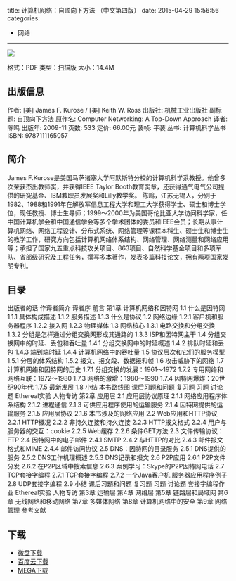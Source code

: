 title: 计算机网络：自顶向下方法 （中文第四版）
date: 2015-04-29 15:56:56
categories:
  - 网络
---

![](http://img3.douban.com/lpic/s3809370.jpg)

格式：PDF
类型：扫描版
大小：14.4M

<!--more-->

## 出版信息 ##

作者: [美] James F. Kurose / [美] Keith W. Ross
出版社: 机械工业出版社
副标题: 自顶向下方法
原作名: Computer Networking: A Top-Down Approach
译者: 陈鸣 
出版年: 2009-11
页数: 533
定价: 66.00元
装帧: 平装
丛书: 计算机科学丛书
ISBN: 9787111165057

## 简介 ##

James F.Kurose是美国马萨诸塞大学阿默斯特分校的计算机科学系教授。他曾多次荣获杰出教师奖，并获得IEEE Taylor Booth教育奖章，还获得通气电气公司提供的研究基金、IBM教职员发展奖和Lilly教学奖。
陈鸣，江苏无锡人，分别于1982、1988和1991年在解放军信息工程大学和理工大学获得学士、硕士和博士学位，现任教授、博士生导师；1999～2000年为美国哥伦比亚大学访问科学家，任中国计算机学会和中国通信学会等多个学术团体的委员和IEEE会员；长期从事计算机网络、网络工程设计、分布式系统、网络管理等课程本科生、硕士生和博士生的教学工作，研究方向包括计算机网络体系结构、网络管理、网络测量和网络应用等；承担了国家九五重点科技攻关项目、863项目、自然科学基金项目和多项军队、省部级研究及工程任务，撰写多本著作，发表多篇科技论文，拥有两项国家发明专利。

## 目录 ##

出版者的话
作译者简介
译者序
前言
第1章 计算机网络和因特网
1.1 什么是因特网
1.1.1 具体构成描述
1.1.2 服务描述
1.1.3 什么是协议
1.2 网络边缘
1.2.1 客户机和服务器程序
1.2.2 接入网
1.2.3 物理媒体
1.3 网络核心
1.3.1 电路交换和分组交换
1.3.2 分组是怎样通过分组交换网形成其通路的
1.3.3 ISP和因特网主干
1.4 分组交换网中的时延、丢包和吞吐量
1.4.1 分组交换网中的时延概述
1.4.2 排队时延和丢包
1.4.3 端到端时延
1.4.4 计算机网络中的吞吐量
1.5 协议层次和它们的服务模型
1.5.1 分层的体系结构
1.5.2 报文、报文段、数据报和帧
1.6 攻击威胁下的网络
1.7 计算机网络和因特网的历史
1.7.1 分组交换的发展：1961～1972
1.7.2 专用网络和网络互联：1972～1980
1.7.3 网络的激增：1980～1990
1.7.4 因特网爆炸：20世纪90年代
1.7.5 最新发展
1.8 小结
本书路线图
课后习题和问题
复习题
习题
讨论题
Ethereal实验
人物专访
第2章 应用层
2.1 应用层协议原理
2.1.1 网络应用程序体系结构
2.1.2 进程通信
2.1.3 可供应用程序使用的运输服务
2.1.4 因特网提供的运输服务
2.1.5 应用层协议
2.1.6 本书涉及的网络应用
2.2 Web应用和HTTP协议
2.2.1 HTTP概况
2.2.2 非持久连接和持久连接
2.2.3 HTTP报文格式
2.2.4 用户与服务器的交互：cookie
2.2.5 Web缓存
2.2.6 条件GET方法
2.3 文件传输协议：FTP
2.4 因特网中的电子邮件
2.4.1 SMTP
2.4.2 与HTTP的对比
2.4.3 邮件报文格式和MIME
2.4.4 邮件访问协议
2.5 DNS：因特网的目录服务
2.5.1 DNS提供的服务
2.5.2 DNS工作机理概述
2.5.3 DNS记录和报文
2.6 P2P应用
2.6.1 P2P文件分发
2.6.2 在P2P区域中搜索信息
2.6.3 案例学习：Skype的P2P因特网电话
2.7 TCP套接字编程
2.7.1 TCP套接字编程
2.7.2 一个Java客户机 服务器应用程序例子
2.8 UDP套接字编程
2.9 小结
课后习题和问题
复习题
习题
讨论题
套接字编程作业
Ethereal实验
人物专访
第3章 运输层
第4章 网络层
第5章 链路层和局域网
第6章 无线网络和移动网络
第7章 多媒体网络
第8章 计算机网络中的安全
第9章 网络管理
参考文献

## 下载 ##

* [微盘下载](http://vdisk.weibo.com/s/aADaW4YROs7-m)
* [百度云下载](http://pan.baidu.com/s/1i3qw1nv)
* [MEGA下载](https://mega.co.nz/#!6E9kAYBS!2pNQchsYS9ooPaecdublSuZKvBInzbOz8SMGHPesEzY)